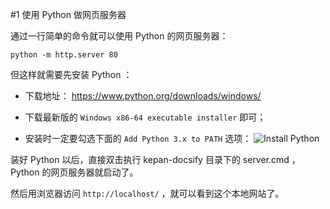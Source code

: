#1 使用 Python 做网页服务器


通过一行简单的命令就可以使用 Python 的网页服务器：
```
python -m http.server 80
```

但这样就需要先安装 Python ：

- 下载地址： https://www.python.org/downloads/windows/

- 下载最新版的 `Windows x86-64 executable installer` 即可；

- 安装时一定要勾选下面的 `Add Python 3.x to PATH` 选项：
![Install Python](/assets/Install_Python.jpg)

装好 Python 以后，直接双击执行 kepan-docsify 目录下的 server.cmd ， Python 的网页服务器就启动了。

然后用浏览器访问 `http://localhost/` ，就可以看到这个本地网站了。